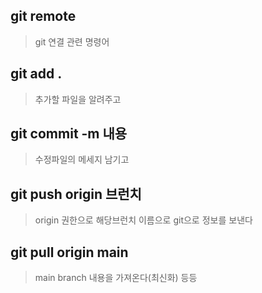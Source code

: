 ## git remote
> git 연결 관련 명령어

## git add .
> 추가할 파일을 알려주고
## git commit -m 내용
> 수정파일의 메세지 남기고
## git push origin 브런치
> origin 권한으로 해당브런치 이름으로 git으로 정보를 보낸다
## git pull origin main
> main branch 내용을 가져온다(최신화)
등등
